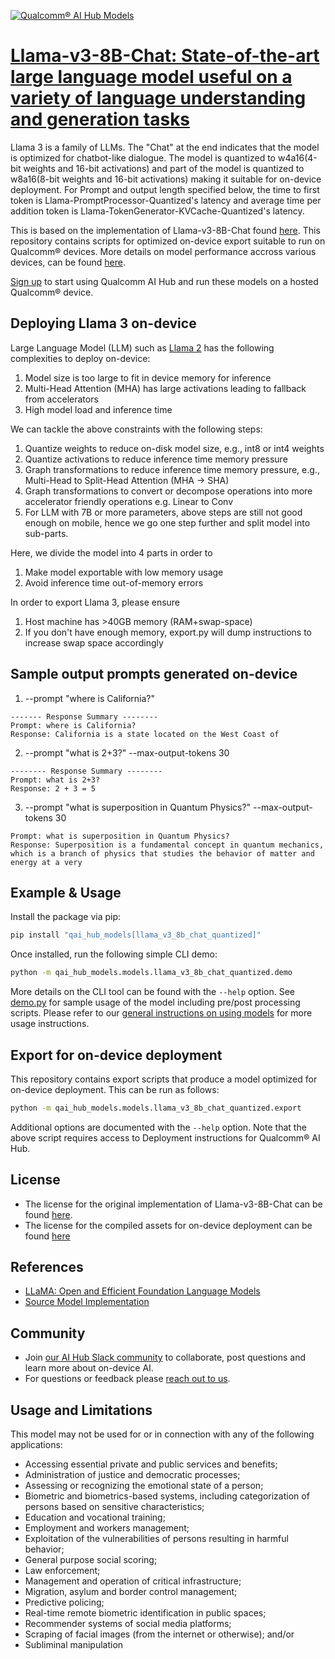 [![Qualcomm® AI Hub Models](https://qaihub-public-assets.s3.us-west-2.amazonaws.com/qai-hub-models/quic-logo.jpg)](../../README.md)


# [Llama-v3-8B-Chat: State-of-the-art large language model useful on a variety of language understanding and generation tasks](https://aihub.qualcomm.com/models/llama_v3_8b_chat_quantized)

Llama 3 is a family of LLMs. The "Chat" at the end indicates that the model is optimized for chatbot-like dialogue. The model is quantized to w4a16(4-bit weights and 16-bit activations) and part of the model is quantized to w8a16(8-bit weights and 16-bit activations) making it suitable for on-device deployment. For Prompt and output length specified below, the time to first token is Llama-PromptProcessor-Quantized's latency and average time per addition token is Llama-TokenGenerator-KVCache-Quantized's latency.

This is based on the implementation of Llama-v3-8B-Chat found
[here](https://github.com/meta-llama/llama3/tree/main). This repository contains scripts for optimized on-device
export suitable to run on Qualcomm® devices. More details on model performance
accross various devices, can be found [here](https://aihub.qualcomm.com/models/llama_v3_8b_chat_quantized).

[Sign up](https://myaccount.qualcomm.com/signup) to start using Qualcomm AI Hub and run these models on a hosted Qualcomm® device.

## Deploying Llama 3 on-device

Large Language Model (LLM) such as [Llama 2](https://llama.meta.com/llama3/) has the following complexities to deploy on-device:
1. Model size is too large to fit in device memory for inference
2. Multi-Head Attention (MHA) has large activations leading to fallback from accelerators
3. High model load and inference time

We can tackle the above constraints with the following steps:
1. Quantize weights to reduce on-disk model size, e.g., int8 or int4 weights
2. Quantize activations to reduce inference time memory pressure
3. Graph transformations to reduce inference time memory pressure, e.g., Multi-Head to Split-Head Attention (MHA -> SHA)
4. Graph transformations to convert or decompose operations into more accelerator friendly operations e.g. Linear to Conv
5. For LLM with 7B or more parameters, above steps are still not good enough on mobile,
  hence we go one step further and split model into sub-parts.

Here, we divide the model into 4 parts in order to
1. Make model exportable with low memory usage
2. Avoid inference time out-of-memory errors

In order to export Llama 3, please ensure
1. Host machine has >40GB memory (RAM+swap-space)
2. If you don't have enough memory, export.py will dump instructions to increase swap space accordingly

## Sample output prompts generated on-device
1. --prompt "where is California?"
```
------- Response Summary --------
Prompt: where is California?
Response: California is a state located on the West Coast of
```

2. --prompt "what is 2+3?" --max-output-tokens 30
```
-------- Response Summary --------
Prompt: what is 2+3?
Response: 2 + 3 = 5
```

3. --prompt "what is superposition in Quantum Physics?" --max-output-tokens 30
```
Prompt: what is superposition in Quantum Physics?
Response: Superposition is a fundamental concept in quantum mechanics, which is a branch of physics that studies the behavior of matter and energy at a very
```



## Example & Usage

Install the package via pip:
```bash
pip install "qai_hub_models[llama_v3_8b_chat_quantized]"
```


Once installed, run the following simple CLI demo:

```bash
python -m qai_hub_models.models.llama_v3_8b_chat_quantized.demo
```
More details on the CLI tool can be found with the `--help` option. See
[demo.py](demo.py) for sample usage of the model including pre/post processing
scripts. Please refer to our [general instructions on using
models](../../../#getting-started) for more usage instructions.

## Export for on-device deployment

This repository contains export scripts that produce a model optimized for
on-device deployment. This can be run as follows:

```bash
python -m qai_hub_models.models.llama_v3_8b_chat_quantized.export
```
Additional options are documented with the `--help` option. Note that the above
script requires access to Deployment instructions for Qualcomm® AI Hub.

## License
- The license for the original implementation of Llama-v3-8B-Chat can be found
  [here](https://github.com/facebookresearch/llama/blob/main/LICENSE).
- The license for the compiled assets for on-device deployment can be found [here](https://github.com/facebookresearch/llama/blob/main/LICENSE)

## References
* [LLaMA: Open and Efficient Foundation Language Models](https://ai.meta.com/blog/meta-llama-3/)
* [Source Model Implementation](https://github.com/meta-llama/llama3/tree/main)

## Community
* Join [our AI Hub Slack community](https://aihub.qualcomm.com/community/slack) to collaborate, post questions and learn more about on-device AI.
* For questions or feedback please [reach out to us](mailto:ai-hub-support@qti.qualcomm.com).


## Usage and Limitations

This model may not be used for or in connection with any of the following applications:

- Accessing essential private and public services and benefits;
- Administration of justice and democratic processes;
- Assessing or recognizing the emotional state of a person;
- Biometric and biometrics-based systems, including categorization of persons based on sensitive characteristics;
- Education and vocational training;
- Employment and workers management;
- Exploitation of the vulnerabilities of persons resulting in harmful behavior;
- General purpose social scoring;
- Law enforcement;
- Management and operation of critical infrastructure;
- Migration, asylum and border control management;
- Predictive policing;
- Real-time remote biometric identification in public spaces;
- Recommender systems of social media platforms;
- Scraping of facial images (from the internet or otherwise); and/or
- Subliminal manipulation


